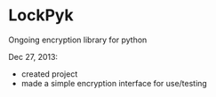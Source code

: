 LockPyk
=======

Ongoing encryption library for python

Dec 27, 2013:
  - created project
  - made a simple encryption interface for use/testing
